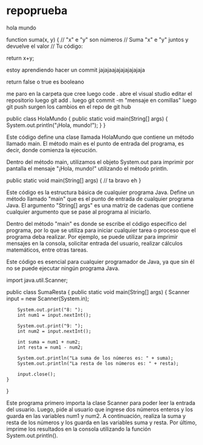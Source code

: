 # repoprueba

hola mundo

function suma(x, y) {
  // "x" e "y" son números
  // Suma "x" e "y" juntos y devuelve el valor
  // Tu código:
  
  return x+y;

  estoy aprendiendo hacer un commit jajajaajajajajajajaja

return false o true es booleano

me paro en la carpeta que cree 
luego code .
abre el visual studio editar el repositorio
luego git add .
luego git commit -m "mensaje en comillas"
luego git push 
surgen los cambios en el repo de git hub


public class HolaMundo {
    public static void main(String[] args) {
        System.out.println("¡Hola, mundo!");
    }
}

Este código define una clase llamada HolaMundo que contiene un método llamado main. El método main es el punto de entrada del programa, es decir, donde comienza la ejecución.

Dentro del método main, utilizamos el objeto System.out para imprimir por pantalla el mensaje "¡Hola, mundo!" utilizando el método println.


public static void main(String[] args) {
   // ta bravo eh
}

Este código es la estructura básica de cualquier programa Java. Define un método llamado "main" que es el punto de entrada de cualquier programa Java. El argumento "String[] args" es una matriz de cadenas que contiene cualquier argumento que se pase al programa al iniciarlo.

Dentro del método "main" es donde se escribe el código específico del programa, por lo que se utiliza para iniciar cualquier tarea o proceso que el programa deba realizar. Por ejemplo, se puede utilizar para imprimir mensajes en la consola, solicitar entrada del usuario, realizar cálculos matemáticos, entre otras tareas.

Este código es esencial para cualquier programador de Java, ya que sin él no se puede ejecutar ningún programa Java.



import java.util.Scanner;

public class SumaResta {
    public static void main(String[] args) {
        Scanner input = new Scanner(System.in);
        
        System.out.print("8: ");
        int num1 = input.nextInt();
        
        System.out.print("9: ");
        int num2 = input.nextInt();
        
        int suma = num1 + num2;
        int resta = num1 - num2;
        
        System.out.println("La suma de los números es: " + suma);
        System.out.println("La resta de los números es: " + resta);
        
        input.close();
    }
}

Este programa primero importa la clase Scanner para poder leer la entrada del usuario. Luego, pide al usuario que ingrese dos números enteros y los guarda en las variables num1 y num2. A continuación, realiza la suma y resta de los números y los guarda en las variables suma y resta. Por último, imprime los resultados en la consola utilizando la función System.out.println().